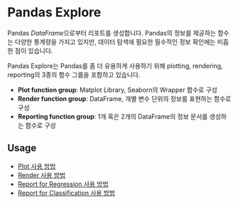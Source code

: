 # Pandas Explore

Pandas *DataFrame*으로부터 리포트를 생성합니다. Pandas의 정보를 제공하는 함수는 다양한 통계량을 가지고 있지만, 데이터 탐색에 필요한 필수적인 정보 확인에는 미흡한 점이 있습니다. 

Pandas Explore는 Pandas를 좀 더 유용하게 사용하기 위해 plotting, rendering, reporting의 3종의 함수 그룹을 포함하고 있습니다.

+ **Plot function group**: Matplot Library, Seaborn의 Wrapper 함수로 구성
+ **Render function group**: DataFrame, 개별 변수 단위의 정보를 표현하는 함수로 구성 
+ **Reporting function group**: 1개 혹은 2개의 DataFrame의 정보 문서를 생성하는 함수로 구성

## Usage

+ [Plot 사용 방법](https://github.com/jinkookchoi/pandas-explore/blob/main/source/2.Plot.ipynb)
+ [Render 사용 방법](https://github.com/jinkookchoi/pandas-explore/blob/main/source/3.Render.ipynb)
+ [Report for Regression 사용 방법](https://github.com/jinkookchoi/pandas-explore/blob/main/source/1.Report_reg.ipynb)
+ [Report for Classification 사용 방법](https://github.com/jinkookchoi/pandas-explore/blob/main/source/1.Report_clf.ipynb)
